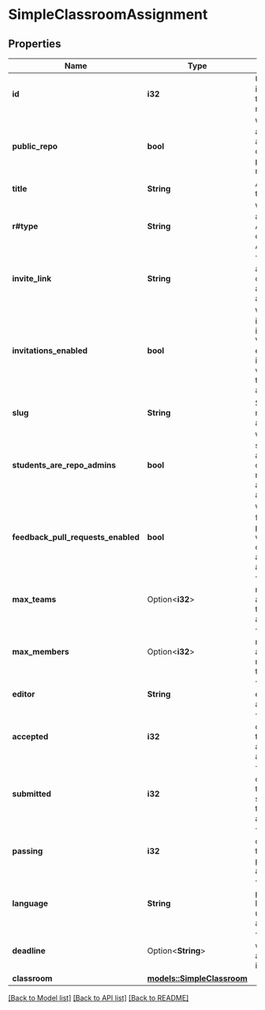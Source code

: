 # SimpleClassroomAssignment

## Properties

Name | Type | Description | Notes
------------ | ------------- | ------------- | -------------
**id** | **i32** | Unique identifier of the repository. | 
**public_repo** | **bool** | Whether an accepted assignment creates a public repository. | 
**title** | **String** | Assignment title. | 
**r#type** | **String** | Whether it's a Group Assignment or Individual Assignment. | 
**invite_link** | **String** | The link that a student can use to accept the assignment. | 
**invitations_enabled** | **bool** | Whether the invitation link is enabled. Visiting an enabled invitation link will accept the assignment. | 
**slug** | **String** | Sluggified name of the assignment. | 
**students_are_repo_admins** | **bool** | Whether students are admins on created repository on accepted assignment. | 
**feedback_pull_requests_enabled** | **bool** | Whether feedback pull request will be created on assignment acceptance. | 
**max_teams** | Option<**i32**> | The maximum allowable teams for the assignment. | [optional]
**max_members** | Option<**i32**> | The maximum allowable members per team. | [optional]
**editor** | **String** | The selected editor for the assignment. | 
**accepted** | **i32** | The number of students that have accepted the assignment. | 
**submitted** | **i32** | The number of students that have submitted the assignment. | 
**passing** | **i32** | The number of students that have passed the assignment. | 
**language** | **String** | The programming language used in the assignment. | 
**deadline** | Option<**String**> | The time at which the assignment is due. | 
**classroom** | [**models::SimpleClassroom**](simple-classroom.md) |  | 

[[Back to Model list]](../README.md#documentation-for-models) [[Back to API list]](../README.md#documentation-for-api-endpoints) [[Back to README]](../README.md)


